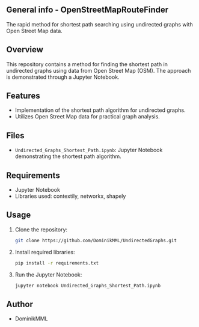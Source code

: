 ## General info - OpenStreetMapRouteFinder
The rapid method for shortest path searching using undirected graphs with Open Street Map data.
 
## Overview
This repository contains a method for finding the shortest path in undirected graphs using data from Open Street Map (OSM). The approach is demonstrated through a Jupyter Notebook.

## Features
- Implementation of the shortest path algorithm for undirected graphs.
- Utilizes Open Street Map data for practical graph analysis.

## Files
- `Undirected_Graphs_Shortest_Path.ipynb`: Jupyter Notebook demonstrating the shortest path algorithm.

## Requirements
- Jupyter Notebook
- Libraries used: contextily, networkx, shapely

## Usage
1. Clone the repository:
    ```bash
    git clone https://github.com/DominikMML/UndirectedGraphs.git
    ```
2. Install required libraries:
    ```bash
    pip install -r requirements.txt
    ```
3. Run the Jupyter Notebook:
    ```bash
    jupyter notebook Undirected_Graphs_Shortest_Path.ipynb
    ```

## Author
- DominikMML
